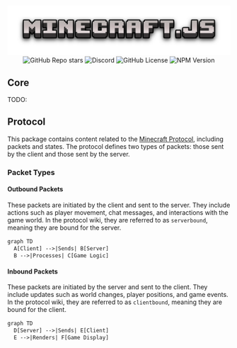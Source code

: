 <div align="center">
  <img src="../.github/banner.png" alt="minecraft.js">
</div>

<div align="center">
  <img alt="GitHub Repo stars" src="https://img.shields.io/github/stars/withrunix/minecraft.js?style=flat">
  <img alt="Discord" src="https://img.shields.io/discord/1354839930936754326?style=flat&label=discord">
  <img alt="GitHub License" src="https://img.shields.io/github/license/withrunix/minecraft.js">
  <img alt="NPM Version" src="https://img.shields.io/npm/v/minecraft.js">
</div>

## Core

TODO:

## Protocol

This package contains content related to the [Minecraft Protocol](https://minecraft.wiki/w/Java_Edition_protocol), including packets and states. The protocol defines two types of packets: those sent by the client and those sent by the server.

### Packet Types

#### Outbound Packets

These packets are initiated by the client and sent to the server. They include actions such as player movement, chat messages, and interactions with the game world. In the protocol wiki, they are referred to as `serverbound`, meaning they are bound for the server.

```mermaid
graph TD
  A[Client] -->|Sends| B[Server]
  B -->|Processes| C[Game Logic]
```

#### Inbound Packets

These packets are initiated by the server and sent to the client. They include updates such as world changes, player positions, and game events. In the protocol wiki, they are referred to as `clientbound`, meaning they are bound for the client.

```mermaid
graph TD
  D[Server] -->|Sends| E[Client]
  E -->|Renders| F[Game Display]
```
